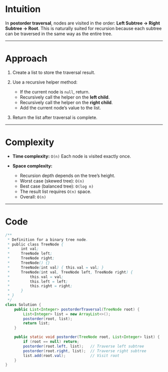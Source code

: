 # Intuition

In **postorder traversal**, nodes are visited in the order:
**Left Subtree → Right Subtree → Root**.
This is naturally suited for recursion because each subtree can be traversed in the same way as the entire tree.

---

# Approach

1. Create a list to store the traversal result.
2. Use a recursive helper method:

   * If the current node is `null`, return.
   * Recursively call the helper on the **left child**.
   * Recursively call the helper on the **right child**.
   * Add the current node’s value to the list.
3. Return the list after traversal is complete.

---

# Complexity

* **Time complexity:** `O(n)`
  Each node is visited exactly once.

* **Space complexity:**

  * Recursion depth depends on the tree’s height.
  * Worst case (skewed tree): `O(n)`
  * Best case (balanced tree): `O(log n)`
  * The result list requires `O(n)` space.
  * Overall: `O(n)`

---

# Code

```java
/**
 * Definition for a binary tree node.
 * public class TreeNode {
 *     int val;
 *     TreeNode left;
 *     TreeNode right;
 *     TreeNode() {}
 *     TreeNode(int val) { this.val = val; }
 *     TreeNode(int val, TreeNode left, TreeNode right) {
 *         this.val = val;
 *         this.left = left;
 *         this.right = right;
 *     }
 * }
 */
class Solution {
    public List<Integer> postorderTraversal(TreeNode root) {
        List<Integer> list = new ArrayList<>();
        postorder(root, list);
        return list;
    }

    public static void postorder(TreeNode root, List<Integer> list) {
        if (root == null) return;
        postorder(root.left, list);   // Traverse left subtree
        postorder(root.right, list);  // Traverse right subtree
        list.add(root.val);           // Visit root
    }
}
```

